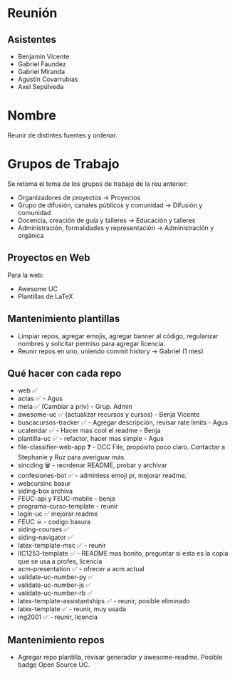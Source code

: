 # Reunión

## Asistentes

- Benjamín Vicente
- Gabriel Faundez
- Gabriel Miranda
- Agustín Covarrubias
- Axel Sepúlveda

# Nombre

Reunir de distintes fuentes y ordenar.

# Grupos de Trabajo

Se retoma el tema de los grupos de trabajo de la reu anterior:

- Organizadores de proyectos -> Proyectos
- Grupo de difusión, canales públicos y comunidad -> Difusión y comunidad
- Docencia, creación de guía y talleres -> Educación y talleres
- Administración, formalidades y representación -> Administración y orgánica


## Proyectos en Web

Para la web:
- Awesome UC
- Plantillas de LaTeX

## Mantenimiento plantillas

- Limpiar repos, agregar emojis, agregar banner al código, regularizar nombres y solicitar permiso para agregar licencia.
- Reunir repos en uno, uniendo commit history -> Gabriel (1 mes)

## Qué hacer con cada repo

- web ✅
- actas ✅ - Agus
- meta ✅ (Cambiar a priv) - Grup. Admin
- awesome-uc ✅ (actualizar recursos y cursos) - Benja Vicente
- buscacursos-tracker ✅ - Agregar descripción, revisar rate limits - Agus
- ucalendar ✅ - Hacer mas cool el readme - Benja
- plantilla-uc ✅ - refactor, hacer mas simple - Agus
- file-classifier-web-app ❓ - DCC File, propósito poco claro. Contactar a Stephanie y Ruz para averiguar más.
- sincding 🗑 - reordenar README, probar y archivar
- confesiones-bot ✅ - adminless emoji pr, mejorar readme.
- webcursinc basur
- siding-box archiva
- FEUC-api y FEUC-mobile - benja
- programa-curso-template - reunir
- login-uc ✅ mejorar readme
- FEUC ☠ - codigo basura
- siding-courses ✅
- siding-navigator ✅
- latex-template-msc ✅ - reunir
- IIC1253-template ✅ - README mas bonito, preguntar si esta es la copia que se usa a profes, licencia
- acm-presentation ✅ - ofrecer a acm actual
- validate-uc-number-py ✅
- validate-uc-number-js ✅
- validate-uc-number-rb ✅
- latex-template-assistantships ✅ - reunir, posible eliminado
- latex-template ✅ - reunir, muy usada
- ing2001 ✅ - reunir, licencia

## Mantenimiento repos

- Agregar repo plantilla, revisar generador y awesome-readme. Posible badge Open Source UC.
